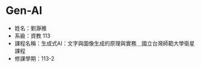 # Gen-AI
<ul>
<li>姓名：劉瀞雅
<li>系級：資教 113
<li>課程名稱：生成式AI：文字與圖像生成的原理與實務＿國立台灣師範大學衛星課程
<li>修課學期：113-2
</ul>
